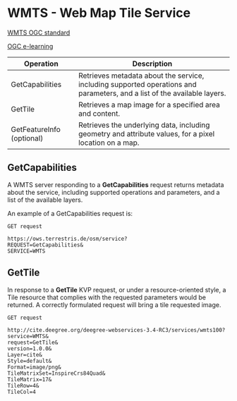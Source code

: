 # WMTS - Web Map Tile Service
[WMTS OGC standard](https://www.ogc.org/standards/wmts)

[OGC e-learning](http://opengeospatial.github.io/e-learning/wmts/text/operations.html)

| Operation | Description |
| ------ | ------- |
| GetCapabilities | Retrieves metadata about the service, including supported operations and parameters, and a list of the available layers. |
| GetTile | Retrieves a map image for a specified area and content. |
| GetFeatureInfo (optional) | Retrieves the underlying data, including geometry and attribute values, for a pixel location on a map. |

## GetCapabilities
A WMTS server responding to a **GetCapabilities** request returns metadata about the service, including supported operations and parameters, and a list of the available layers.

An example of a GetCapabilities request is:
```
GET request

https://ows.terrestris.de/osm/service?
REQUEST=GetCapabilities&
SERVICE=WMTS
```

## GetTile
In response to a **GetTile** KVP request, or under a resource-oriented style, a Tile resource that complies with the requested parameters would be returned. A correctly formulated request will bring a tile requested image.
```
GET request

http://cite.deegree.org/deegree-webservices-3.4-RC3/services/wmts100?
service=WMTS&
request=GetTile&
version=1.0.0&
Layer=cite&
Style=default&
Format=image/png&
TileMatrixSet=InspireCrs84Quad&
TileMatrix=17&
TileRow=4&
TileCol=4
```